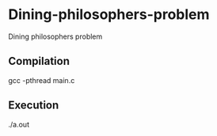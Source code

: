 # Dining-philosophers-problem
Dining philosophers problem

## Compilation
gcc -pthread main.c

## Execution
./a.out
